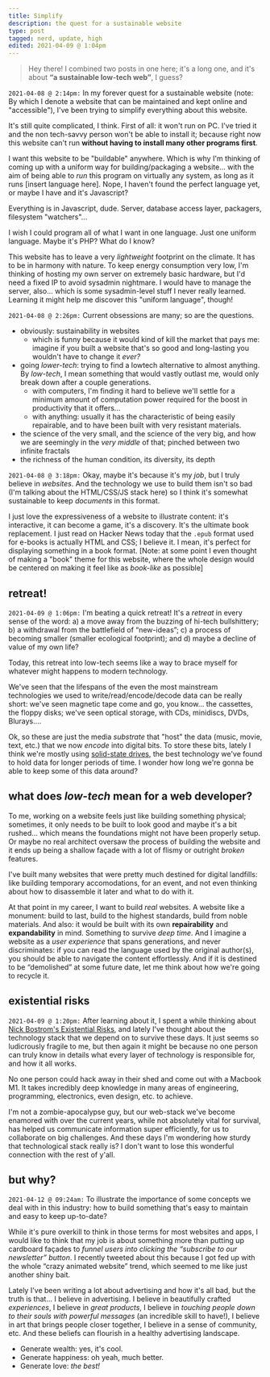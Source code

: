 ```yaml
---
title: Simplify
description: the quest for a sustainable website
type: post
tagged: nerd, update, high
edited: 2021-04-09 @ 1:04pm
---
```


> Hey there! I combined two posts in one here; it's a long one, and it's about **“a sustainable low-tech web”**, I guess?

`2021-04-08 @ 2:14pm:` In my forever quest for a sustainable website (note: By which I denote a website that can be maintained and kept online and "accessible"), I've been trying to simplify everything about this website.

It's still quite complicated, I think. First of all: it won't run on PC. I've tried it and the non tech-savvy person won't be able to install it; because right now this website can't run **without having to install many other programs first**.

I want this website to be "buildable" anywhere. Which is why I'm thinking of coming up with a uniform way for building/packaging a website... with the aim of being able to _run_ this program on virtually any system, as long as it runs [insert language here]. Nope, I haven't found the perfect language yet, or maybe I have and it's Javascript?

Everything is in Javascript, dude. Server, database access layer, packagers, filesystem "watchers"...

I wish I could program all of what I want in one language. Just one uniform language. Maybe it's PHP? What do I know?

This website has to leave a very _lightweight_ footprint on the climate. It has to be in harmony with nature. To keep energy consumption very low, I'm thinking of hosting my own server on extremely basic hardware, but I'd need a fixed IP to avoid sysadmin nightmare. I would have to manage the server, also... which is some sysadmin-level stuff I never really learned. Learning it might help me discover this "uniform language", though!

`2021-04-08 @ 2:26pm:` Current obsessions are many; so are the questions.

* obviously: sustainability in websites
  - which is funny because it would kind of kill the market that pays me: imagine if you built a website that's so good and long-lasting you wouldn't have to change it _ever?_
* going _lower-tech_: trying to find a lowtech alternative to almost anything. By _low-tech_, I mean something that would vastly outlast me, would only break down after a couple generations.
  - with computers, I'm finding it hard to believe we'll settle for a minimum amount of computation power required for the boost in productivity that it offers...
  - with anything: usually it has the characteristic of being easily repairable, and to have been built with very resistant materials.
* the science of the very small, and the science of the very big, and how we are seemingly in the _very middle_ of that; pinched between two infinite fractals
* the richness of the human condition, its diversity, its depth

`2021-04-08 @ 3:18pm:` Okay, maybe it's because it's my _job_, but I truly believe in _websites_. And the technology we use to build them isn't so bad (I'm talking about the HTML/CSS/JS stack here) so I think it's somewhat sustainable to keep _documents_ in this format.

I just love the expressiveness of a website to illustrate content: it's interactive, it can become a game, it's a discovery. It's the ultimate book replacement. I just read on Hacker News today that the `.epub` format used for e-books is actually HTML and CSS; I believe it. I mean, it's perfect for displaying something in a book format. [Note: at some point I even thought of making a "book" theme for this website, where the whole design would be centered on making it feel like as _book-like_ as possible]

## retreat!

`2021-04-09 @ 1:06pm:` I'm beating a quick retreat! It's a _retreat_ in every sense of the word: a) a move away from the buzzing of hi-tech bullshittery; b) a withdrawal from the battlefield of “new-ideas”; c) a process of becoming smaller (smaller ecological footprint); and d) maybe a decline of value of my own life?

Today, this retreat into low-tech seems like a way to brace myself for whatever might happens to modern technology.

We've seen that the lifespans of the even the most mainstream technologies we used to write/read/encode/decode data can be really short: we've seen magnetic tape come and go, you know... the cassettes, the floppy disks; we've seen optical storage, with CDs, minidiscs, DVDs, Blurays....

Ok, so these are just the media _substrate_ that "host" the data (music, movie, text, etc.) that we now _encode_ into digital bits. To store these bits, lately I think we're mostly using [solid-state drives](https://en.wikipedia.org/wiki/Solid-state_drive), the best technology we've found to hold data for longer periods of time. I wonder how long we're gonna be able to keep some of this data around?

## what does _low-tech_ mean for a web developer?

To me, working on a website feels just like building something physical; sometimes, it only needs to be built to look good and maybe it's a bit rushed... which means the foundations might not have been properly setup. Or maybe no real architect oversaw the process of building the website and it ends up being a shallow façade with a lot of flismy or outright _broken_ features.

I've built many websites that were pretty much destined for digital landfills: like building temporary accomodations, for an event, and not even thinking about how to disassemble it later and what to do with it.

At that point in my career, I want to build _real_ websites. A website like a monument: build to last, build to the highest standards, build from noble materials. And also: it would be built with its own **repairability** and **expandability** in mind. Something to survive _deep time_. And I imagine a website as a _user experience_ that spans generations, and never discriminates: if you can read the language used by the original author(s), you should be able to navigate the content effortlessly. And if it is destined to be “demolished” at some future date, let me think about how we're going to recycle it.

## existential risks

`2021-04-09 @ 1:20pm:` After learning about it, I spent a while thinking about [Nick Bostrom's Existential Risks](https://nickbostrom.com/existential/risks.html), and lately I've thought about the technology stack that we depend on to survive these days. It just seems so ludicrously fragile to me, but then again it might be because no one person can truly know in details what every layer of technology is responsible for, and how it all works.

No one person could hack away in their shed and come out with a Macbook M1. It takes incredibly deep knowledge in many areas of engineering, programming, electronics, even design, etc. to achieve.

I'm not a zombie-apocalypse guy, but our web-stack we've become enamored with over the current years, while not absolutely vital for survival, has helped us communicate information super efficiently, for us to collaborate on big challenges. And these days I'm wondering how sturdy that technological stack really is? I don't want to lose this wonderful connection with the rest of y'all.

## but why?

`2021-04-12 @ 09:24am:` To illustrate the importance of some concepts we deal with in this industry: how to build something that's easy to maintain and easy to keep up-to-date?

While it's pure overkill to think in those terms for most websites and apps, I would like to think that my job is about something more than putting up cardboard façades to _funnel users into clicking the “subscribe to our newsletter” button_. I recently tweeted about this because I got fed up with the whole “crazy animated website” trend, which seemed to me like just another shiny bait.

Lately I've been writing a lot about advertising and how it's all bad, but the truth is that... I believe in advertising. I believe in beautifully crafted _experiences_, I believe in _great products_, I believe in _touching people down to their souls with powerful messages_ (an incredible skill to have!), I believe in art that brings people closer together, I believe in a sense of community, etc. And these beliefs can flourish in a healthy advertising landscape.

* Generate wealth: yes, it's cool.
* Generate happiness: oh yeah, much better.
* Generate love: _the best!_